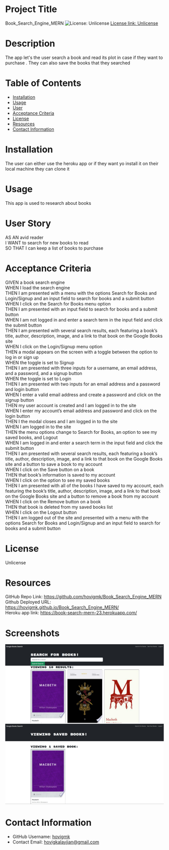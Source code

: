 # Project Title

Book_Search_Engine_MERN
![License: Unlicense](https://img.shields.io/badge/license-Unlicense-blue.svg)
[License link: Unlicense](http://unlicense.org/)

# Description

The app let's the user search a book and read its plot in case if they want to purchase . They can also save the books that they searched

# Table of Contents

- [Installation](#Installation)
- [Usage](#Usage)
- [User](#User-Story)
- [Acceptance Criteria](#Acceptance-Criteria)
- [License](#License)
- [Resources](#Resources)
- [Contact Information](#Contact-Information)

# Installation

The user can either use the heroku app or if they want yo install it on their local machine they can clone it

# Usage

This app is used to research about books

# User Story

AS AN avid reader  
I WANT to search for new books to read  
SO THAT I can keep a list of books to purchase

# Acceptance Criteria

GIVEN a book search engine  
WHEN I load the search engine  
THEN I am presented with a menu with the options Search for Books and Login/Signup and an input field to search for books and a submit button  
WHEN I click on the Search for Books menu option  
THEN I am presented with an input field to search for books and a submit button  
WHEN I am not logged in and enter a search term in the input field and click the submit button  
THEN I am presented with several search results, each featuring a book’s title, author, description, image, and a link to that book on the Google Books site  
WHEN I click on the Login/Signup menu option  
THEN a modal appears on the screen with a toggle between the option to log in or sign up  
WHEN the toggle is set to Signup  
THEN I am presented with three inputs for a username, an email address, and a password, and a signup button  
WHEN the toggle is set to Login  
THEN I am presented with two inputs for an email address and a password and login button  
WHEN I enter a valid email address and create a password and click on the signup button  
THEN my user account is created and I am logged in to the site  
WHEN I enter my account’s email address and password and click on the login button  
THEN I the modal closes and I am logged in to the site  
WHEN I am logged in to the site  
THEN the menu options change to Search for Books, an option to see my saved books, and Logout  
WHEN I am logged in and enter a search term in the input field and click the submit button  
THEN I am presented with several search results, each featuring a book’s title, author, description, image, and a link to that book on the Google Books site and a button to save a book to my account  
WHEN I click on the Save button on a book  
THEN that book’s information is saved to my account  
WHEN I click on the option to see my saved books  
THEN I am presented with all of the books I have saved to my account, each featuring the book’s title, author, description, image, and a link to that book on the Google Books site and a button to remove a book from my account  
WHEN I click on the Remove button on a book  
THEN that book is deleted from my saved books list  
WHEN I click on the Logout button  
THEN I am logged out of the site and presented with a menu with the options Search for Books and Login/Signup and an input field to search for books and a submit button

# License

Unlicense

# Resources

GitHub Repo Link: https://github.com/hovigmk/Book_Search_Engine_MERN  
Github Deployed URL: https://hovigmk.github.io/Book_Search_Engine_MERN/  
Heroku app link: https://book-search-mern-23.herokuapp.com/

# Screenshots

![MockUp](./assets/images/SS1.jpg)
![MockUp](./assets/images/SS2.jpg)

# Contact Information

- GitHub Username: [hovigmk](https://www.github.com/hovigmk)
- Contact Email: hovigkalayjian@gmail.com
